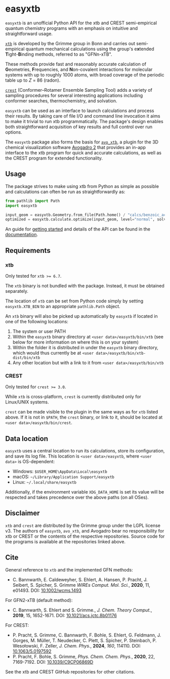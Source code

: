 # easyxtb

`easyxtb` is an unofficial Python API for the xtb and CREST semi-empirical quantum chemistry programs with an emphasis on intuitive and straightforward usage.

[`xtb`](https://github.com/grimme-lab/xtb) is developed by the Grimme group in Bonn and carries out semi-empirical quantum mechanical calculations using the group's e**x**tended **T**ight-**B**inding methods, referred to as "GFNn-xTB".

These methods provide fast and reasonably accurate calculation of **G**eometries, **F**requencies, and **N**on-covalent interactions for molecular systems with up to roughly 1000 atoms, with broad coverage of the periodic table up to *Z* = 86 (radon).

[`crest`](https://github.com/crest-lab/crest) (Conformer–Rotamer Ensemble Sampling Tool) adds a variety of sampling procedures for several interesting applications including conformer searches, thermochemistry, and solvation.

`easyxtb` can be used as an interface to launch calculations and process their results.
By taking care of file I/O and command line invocation it aims to make it trivial to run xtb programmatically.
The package's design enables both straightforward acquisition of key results and full control over run options.

The `easyxtb` package also forms the basis for [`avo_xtb`](https://github.com/matterhorn103/avo_xtb), a plugin for the 3D chemical visualization software [Avogadro 2](https://two.avogadro.cc) that provides an in-app interface to the xtb program for quick and accurate calculations, as well as the CREST program for extended functionality.

## Usage

The package strives to make using xtb from Python as simple as possible and calculations can often be run as straightforwardly as:

```python
from pathlib import Path
import easyxtb

input_geom = easyxtb.Geometry.from_file(Path.home() / "calcs/benzoic_acid.xyz")
optimized = easyxtb.calculate.optimize(input_geom, level="normal", solvation="water")
```

An guide for [getting started](guide.md) and details of the API can be found in the [documentation](index.md).

## Requirements

### xtb

Only tested for `xtb >= 6.7`.

The `xtb` binary is not bundled with the package.
Instead, it must be obtained separately.

The location of `xtb` can be set from Python code simply by setting `easyxtb.XTB_BIN` to an appropriate `pathlib.Path` object.

An `xtb` binary will also be picked up automatically by `easyxtb` if located in one of the following locations:
1. The system or user PATH
2. Within the `easyxtb` binary directory at `<user data>/easyxtb/bin/xtb` (see below for more information on where this is on your system)
3. Within the folder it is distributed in under the `easyxtb` binary directory, which would thus currently be at `<user data>/easyxtb/bin/xtb-dist/bin/xtb`
4. Any other location but with a link to it from `<user data>/easyxtb/bin/xtb`

### CREST

Only tested for `crest >= 3.0`.

While `xtb` is cross-platform, `crest` is currently distributed only for Linux/UNIX systems.

`crest` can be made visible to the plugin in the same ways as for `xtb` listed above.
If it is not in `$PATH`, the `crest` binary, or link to it, should be located at `<user data>/easyxtb/bin/crest`.

## Data location

`easyxtb` uses a central location to run its calculations, store its configuration, and save its log file.
This location is `<user data>/easyxtb`, where `<user data>` is OS-dependent:

- Windows: `$USER_HOME\AppData\Local\easyxtb`
- macOS: `~/Library/Application Support/easyxtb`
- Linux: `~/.local/share/easyxtb`

Additionally, if the environment variable `XDG_DATA_HOME` is set its value will be respected and takes precedence over the above paths (on all OSes).

## Disclaimer

`xtb` and `crest` are distributed by the Grimme group under the LGPL license v3. The authors of `easyxtb`, `avo_xtb`, and Avogadro bear no responsibility for xtb or CREST or the contents of the respective repositories. Source code for the programs is available at the repositories linked above.

## Cite

General reference to `xtb` and the implemented GFN methods:
* C. Bannwarth, E. Caldeweyher, S. Ehlert, A. Hansen, P. Pracht, J. Seibert, S. Spicher, S. Grimme
  *WIREs Comput. Mol. Sci.*, **2020**, 11, e01493.
  DOI: [10.1002/wcms.1493](https://doi.org/10.1002/wcms.1493)

For GFN2-xTB (default method):
* C. Bannwarth, S. Ehlert and S. Grimme., *J. Chem. Theory Comput.*, **2019**, 15, 1652-1671. DOI: [10.1021/acs.jctc.8b01176](https://dx.doi.org/10.1021/acs.jctc.8b01176)

For CREST:
* P. Pracht, S. Grimme, C. Bannwarth, F. Bohle, S. Ehlert, G. Feldmann, J. Gorges, M. Müller, T. Neudecker, C. Plett, S. Spicher, P. Steinbach, P. Wesołowski, F. Zeller, *J. Chem. Phys.*, **2024**, *160*, 114110. DOI: [10.1063/5.0197592](https://doi.org/10.1063/5.0197592)
* P. Pracht, F. Bohle, S. Grimme, *Phys. Chem. Chem. Phys.*, **2020**, 22, 7169-7192. DOI: [10.1039/C9CP06869D](https://dx.doi.org/10.1039/C9CP06869D)

See the xtb and CREST GitHub repositories for other citations.
